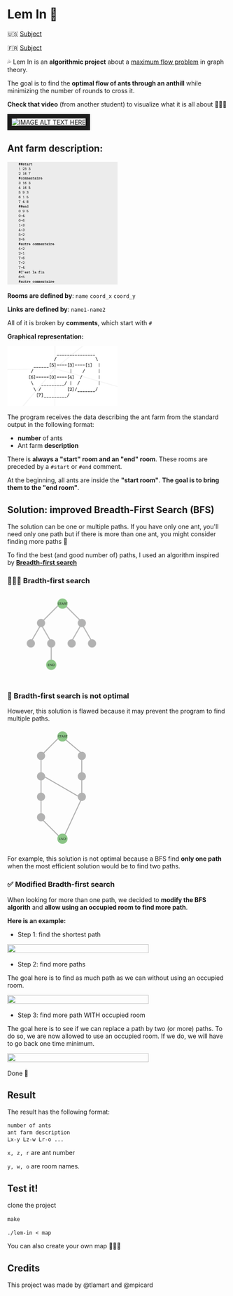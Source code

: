 # Lem In 🐜


🇺🇸 [Subject](https://cdn.intra.42.fr/pdf/pdf/6161/lem-in.en.pdf)

🇫🇷 [Subject](https://cdn.intra.42.fr/pdf/pdf/30232/fr.subject.pdf)

💦 Lem In is an **algorithmic project** about a [maximum flow problem](https://en.wikipedia.org/wiki/Maximum_flow_problem#:~:text=In%20optimization%20theory%2C%20maximum%20flow,such%20as%20the%20circulation%20problem.) in graph theory. 

The goal is to find the **optimal flow of ants through an anthill** while minimizing the number of rounds to cross it.

 **Check that video** (from another student) to visualize what it is all about 💁🏼‍♀️

<a href="http://www.youtube.com/watch?feature=player_embedded&v=d5b5Xp5Ikuw
" target="_blank"><img src="http://img.youtube.com/vi/d5b5Xp5Ikuw/0.jpg" 
alt="IMAGE ALT TEXT HERE" width="240" height="180" border="10" /></a>

## Ant farm description:

<img src="https://raw.githubusercontent.com/marielisepicard/42lem_in/main/assets/ant_farm.png?token=AWE4BMXTX7MJU4PMPXJNXVDBYCJY4" width=50% height=50%>

**Rooms are defined by**: `name` `coord_x` `coord_y`

**Links are defined by**: `name1-name2`

All of it is broken by **comments**, which start with `#`

**Graphical representation:**

<img src="https://raw.githubusercontent.com/marielisepicard/42lem_in/main/assets/visualise_map.png?token=AWE4BMRSUU3QWDBTCJE7CELBYCJWW" width=50% height=50%>

The program receives the data describing the ant farm from the standard output
in the following format:

- **number** of ants
- Ant farm **description**

There is **always a "start" room and an "end" room**. These rooms are preceded by a `#start` or `#end` comment. 

At the beginning, all ants are inside the **"start room"**. 
**The goal is to bring them to the "end room"**. 

## Solution: improved Breadth-First Search (BFS)

The solution can be one or multiple paths. If you have only one ant, you'll need only one path but if there is more than one ant, you might consider finding more paths 🔎

To find the best (and good number of) paths, I used an algorithm inspired by **[Breadth-first search](https://en.wikipedia.org/wiki/Breadth-first_search)**

### 👩🏼‍💻 Bradth-first search

<img src="https://raw.githubusercontent.com/marielisepicard/42lem_in/main/assets/BFS.gif?token=AWE4BMU4KSJ4KMVACBTB2F3BYCJ2S" width=50% height=50%>


### 🚨 Bradth-first search is not optimal

However, this solution is flawed because it may prevent the program to find multiple paths. 

<img src="https://github.com/marielisepicard/42lem_in/blob/main/assets/BFS_issue.gif?raw=true" width=50% height=50%>

For example, this solution is not optimal because a BFS find **only one path** when the most efficient solution would be to find two paths. 

### ✅ Modified Bradth-first search 

When looking for more than one path, we decided to **modify the BFS algorith** and **allow using an occupied room to find more path**.

**Here is an example:**

- Step 1: find the shortest path 
<img src="https://github.com/marielisepicard/42lem_in/blob/main/assets/complex1.gif?raw=true" width=80% height=80%>

- Step 2: find more paths


The goal here is to find as much path as we can without using an occupied room.

<img src="https://github.com/marielisepicard/42lem_in/blob/main/assets/complex2.gif?raw=true" width=80% height=80%>

- Step 3: find more path WITH occupied room


The goal here is to see if we can replace a path by two (or more) paths. To do so, we are now allowed to use an occupied room. If we do, we will have to go back one time minimum. 

<img src="https://github.com/marielisepicard/42lem_in/blob/main/assets/complex3.gif?raw=true" width=80% height=80%>

Done 🎉


## Result

The result has the following format:
```
number of ants
ant farm description
Lx-y Lz-w Lr-o ...
```

`x, z, r` are ant number

`y, w, o` are room names.


## Test it!

clone the project

`make`

`./lem-in < map`

You can also create your own map 💁🏼‍♀️

## Credits

This project was made by @tlamart and @mpicard
